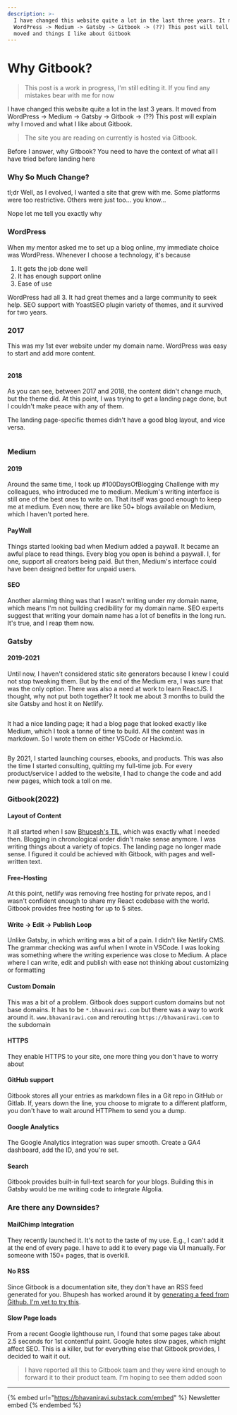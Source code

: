 ```yaml
---
description: >-
  I have changed this website quite a lot in the last three years. It moved from
  WordPress -> Medium -> Gatsby -> Gitbook -> (??) This post will tell you why I
  moved and things I like about Gitbook
---
```


# Why Gitbook?

> This post is a work in progress, I'm still editing it. If you find any mistakes bear with me for now

I have changed this website quite a lot in the last 3 years. It moved from WordPress -> Medium -> Gatsby -> Gitbook -> (??) This post will explain why I moved and what I like about Gitbook.

> The site you are reading on currently is hosted via Gitbook.

Before I answer, why Gitbook? You need to have the context of what all I have tried before landing here&#x20;

### Why So Much Change?

tl;dr Well, as I evolved, I wanted a site that grew with me. Some platforms were too restrictive. Others were just too... you know...&#x20;

Nope let me tell you exactly why

### WordPress

When my mentor asked me to set up a blog online, my immediate choice was WordPress. Whenever I choose a technology, it's because&#x20;

1. It gets the job done well
2. It has enough support online
3. Ease of use

WordPress had all 3. It had great themes and a large community to seek help. SEO support with YoastSEO plugin variety of themes, and it survived for two years.

### 2017

This was my 1st ever website under my domain name. WordPress was easy to start and add more content.&#x20;

<figure><img src="../.gitbook/assets/image (2) (4).png" alt=""><figcaption></figcaption></figure>

#### 2018

As you can see, between 2017 and 2018, the content didn't change much, but the theme did. At this point, I was trying to get a landing page done, but I couldn't make peace with any of them.

The landing page-specific themes didn't have a good blog layout, and vice versa.&#x20;

<figure><img src="../.gitbook/assets/image (7).png" alt=""><figcaption></figcaption></figure>

### Medium&#x20;

#### 2019

Around the same time, I took up #100DaysOfBlogging Challenge with my colleagues, who introduced me to medium. Medium's writing interface is still one of the best ones to write on. That itself was good enough to keep me at medium. Even now, there are like 50+ blogs available on Medium, which I haven't ported here.

#### PayWall

Things started looking bad when Medium added a paywall. It became an awful place to read things. Every blog you open is behind a paywall. I, for one, support all creators being paid. But then, Medium's interface could have been designed better for unpaid users.&#x20;

#### SEO

Another alarming thing was that I wasn't writing under my domain name, which means I'm not building credibility for my domain name. SEO experts suggest that writing your domain name has a lot of benefits in the long run. It's true, and I reap them now.

### Gatsby

#### 2019-2021

Until now, I haven't considered static site generators because I knew I could not stop tweaking them. But by the end of the Medium era, I was sure that was the only option. There was also a need at work to learn ReactJS. I thought, why not put both together? It took me about 3 months to build the site Gatsby and host it on Netlify.

<figure><img src="../.gitbook/assets/image (4).png" alt=""><figcaption></figcaption></figure>

It had a nice landing page; it had a blog page that looked exactly like Medium, which I took a tonne of time to build. All the content was in markdown. So I wrote them on either VSCode or Hackmd.io.

<figure><img src="../.gitbook/assets/image.png" alt=""><figcaption></figcaption></figure>

By 2021, I started launching courses, ebooks, and products. This was also the time I started consulting, quitting my full-time job. For every product/service I added to the website, I had to change the code and add new pages, which took a toll on me.

### Gitbook(2022)

#### Layout of Content

It all started when I saw [Bhupesh's TIL](https://til.bhupesh.me/), which was exactly what I needed then. Blogging in chronological order didn't make sense anymore. I was writing things about a variety of topics. The landing page no longer made sense. I figured it could be achieved with Gitbook, with pages and well-written text.

#### Free-Hosting

At this point, netlify was removing free hosting for private repos, and I wasn't confident enough to share my React codebase with the world. Gitbook provides free hosting for up to 5 sites.

#### Write -> Edit -> Publish Loop

Unlike Gatsby, in which writing was a bit of a pain. I didn't like Netlify CMS. The grammar checking was awful when I wrote in VSCode. I was looking was something where the writing experience was close to Medium. A place where I can write, edit and publish with ease not thinking about customizing or formatting

#### Custom Domain

This was a bit of a problem. Gitbook does support custom domains but not base domains. It has to be `*.bhavaniravi.com` but there was a way to work around it. `www.bhavaniravi.com` and rerouting `https://bhavaniravi.com` to the subdomain

#### HTTPS

They enable HTTPS to your site, one more thing you don't have to worry about

#### GitHub support

Gitbook stores all your entries as markdown files in a Git repo in GitHub or Gitlab. If, years down the line, you choose to migrate to a different platform, you don't have to wait around HTTPhem to send you a dump.&#x20;

#### Google Analytics

The Google Analytics integration was super smooth. Create a GA4 dashboard, add the ID, and you're set.

#### Search

Gitbook provides built-in full-text search for your blogs. Building this in Gatsby would be me writing code to integrate Algolia.

### Are there any Downsides?

#### MailChimp Integration

They recently launched it. It's not to the taste of my use. E.g., I can't add it at the end of every page. I have to add it to every page via UI manually. For someone with 150+ pages, that is overkill.

#### No RSS

Since Gitbook is a documentation site, they don't have an RSS feed generated for you. Bhupesh has worked around it by [generating a feed from Github. I'm yet to try this](https://til.bhupesh.me/shell/generate-feed-files-in-git-repo).

#### Slow Page loads

From a recent Google lighthouse run, I found that some pages take about 2.5 seconds for 1st contentful paint. Google hates slow pages, which might affect SEO. This is a killer, but for everything else that Gitbook provides, I decided to wait it out.

> I have reported all this to Gitbook team and they were kind enough to forward it to their product team. I'm hoping to see them added soon

---

{% embed url="https://bhavaniravi.substack.com/embed" %}
Newsletter embed
{% endembed %}
